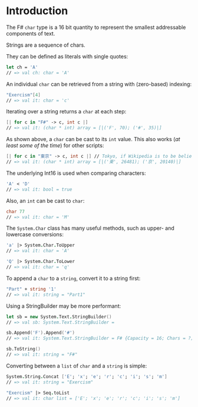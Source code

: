 # Introduction

The F# `char` type is a 16 bit quantity to represent the smallest addressable components of text.

Strings are a sequence of chars.

They can be defined as literals with single quotes:

```fsharp
let ch = 'A'
// => val ch: char = 'A'
```

An individual `char` can be retrieved from a string with (zero-based) indexing:

```fsharp
"Exercism"[4]
// => val it: char = 'c'
```

Iterating over a string returns a `char` at each step:

```fsharp
[| for c in "F#" -> c, int c |]
// => val it: (char * int) array = [|('F', 70); ('#', 35)|]
```

As shown above, a `char` can be cast to its `int` value.
This also works (*at least some of the time*) for other scripts:

```fsharp
[| for c in "東京" -> c, int c |] // Tokyo, if Wikipedia is to be believed
// => val it: (char * int) array = [|('東', 26481); ('京', 20140)|]
```

The underlying Int16 is used when comparing characters:

```fsharp
'A' < 'D'
// => val it: bool = true
```

Also, an `int` can be cast to `char`:

```fsharp
char 77
// => val it: char = 'M'
```

The `System.Char` class has many useful methods, such as upper- and lowercase conversions:

```fsharp
'a' |> System.Char.ToUpper
// => val it: char = 'A'

'Q' |> System.Char.ToLower
// => val it: char = 'q'
```

To append a `char` to a `string`, convert it to a string first:

```fsharp
"Part" + string '1'
// => val it: string = "Part1"
```

Using a StringBuilder may be more performant:

```fsharp
let sb = new System.Text.StringBuilder()
// => val sb: System.Text.StringBuilder = 

sb.Append('F').Append('#')
// => val it: System.Text.StringBuilder = F# {Capacity = 16; Chars = ?; Length = 2; MaxCapacity = 2147483647;}

sb.ToString()
// => val it: string = "F#"
```

Converting between a `list` of `char` and a `string` is simple:

```fsharp
System.String.Concat ['E'; 'x'; 'e'; 'r'; 'c'; 'i'; 's'; 'm']
// => val it: string = "Exercism"

"Exercism" |> Seq.toList
// => val it: char list = ['E'; 'x'; 'e'; 'r'; 'c'; 'i'; 's'; 'm']
```

